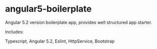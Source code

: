 # angular5-boilerplate
Angular 5.2 version boilerplate app, provides well structured app starter.

Includes:

Typescript,
Angular 5.2,
Eslint,
HttpService,
Bootstrap

